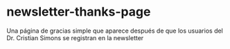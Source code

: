 # newsletter-thanks-page
Una página de gracias simple que aparece después de que los usuarios del Dr. Cristian Simons se registran en la newsletter 
